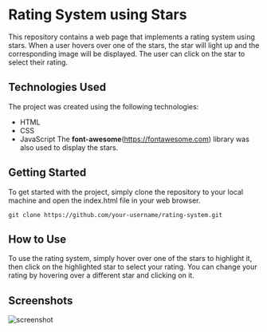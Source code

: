 # Rating System using Stars
This repository contains a web page that implements a rating system using stars. When a user hovers over one of the stars, the star will light up and the corresponding image will be displayed. The user can click on the star to select their rating.

## Technologies Used
The project was created using the following technologies:

* HTML
* CSS
* JavaScript
The **font-awesome**(https://fontawesome.com) library was also used to display the stars.

## Getting Started
To get started with the project, simply clone the repository to your local machine and open the index.html file in your web browser.


``` git clone https://github.com/your-username/rating-system.git ```

## How to Use
To use the rating system, simply hover over one of the stars to highlight it, then click on the highlighted star to select your rating. You can change your rating by hovering over a different star and clicking on it.

## Screenshots
![screenshot](Screenshot.png)
